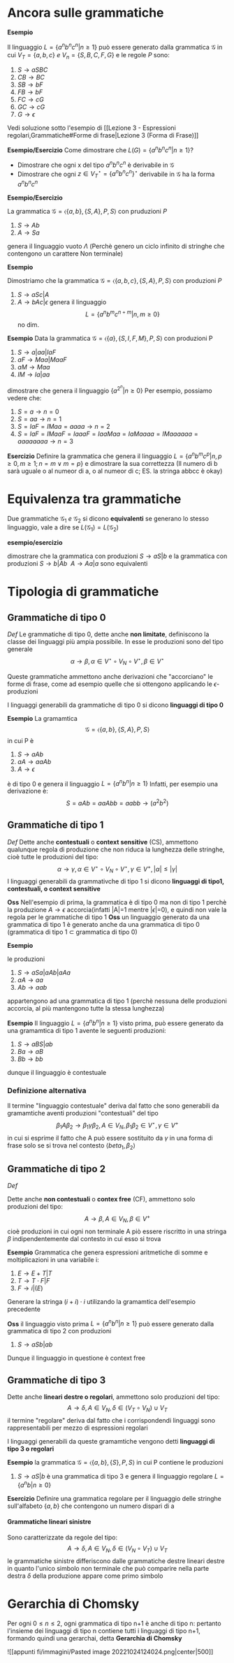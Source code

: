 # Ancora sulle grammatiche

**Esempio**

Il linguaggio $L=\lbrace a^nb^nc^n|n\geq1\rbrace$ può essere generato dalla grammatica $\mathcal G$ in cui $V_T=\lbrace a,b,c\rbrace\:e\:V_n=\lbrace S,B,C,F,G\rbrace$ e le regole $P$ sono:

1. $S\to aSBC$
2. $CB\to BC$
3. $SB\to bF$
4. $FB\to bF$
5. $FC\to cG$
6. $GC\to cG$
7. $G\to\epsilon$

Vedi soluzione sotto l'esempio di [[Lezione 3 - Espressioni regolari,Grammatiche#Forme di frase|Lezione 3 (Forma di Frase)]]

**Esempio/Esercizio**
Come dimostrare che $L(G)=\lbrace a^nb^nc^n|n\geq1\rbrace$?

- Dimostrare che ogni x del tipo $a^nb^nc^n$ è derivabile in $\mathcal G$ 
- Dimostrare che ogni $z\in V_T^\star=\lbrace a^nb^nc^n\rbrace^\star$ derivabile in $\mathcal G$ ha la forma $a^nb^nc^n$

**Esempio/Esercizio**

La grammatica $\mathcal G=\langle\lbrace a,b\rbrace,\lbrace S,A\rbrace,P,S\rangle$ con pruduzioni $P$

1. $S\to Ab$
2. $A\to Sa$

genera il linguaggio vuoto $\Lambda$ (Perchè genero un ciclo infinito di stringhe che contengono un carattere Non terminale)

**Esempio**

Dimostriamo che la grammatica $\mathcal G=\langle\lbrace a,b,c\rbrace,\lbrace S,A\rbrace,P,S\rangle$ con produzioni $P$

1. $S\to aSc|A$
2. $A\to bAc|\epsilon$
genera il linguaggio
$$L=\lbrace a^nb^mc^{n+m}|n,m\geq0\rbrace$$
no dim.

**Esempio**
Data la grammatica $\mathcal G=\langle\lbrace a\rbrace,\lbrace S,I,F,M\rbrace,P,S\rangle$ con produzioni P

1. $S\to a|aa|IaF$
2. $aF\to Maa|MaaF$
3. $aM\to Maa$
4. $IM\to Ia|aa$

dimostrare che genera il linguaggio $\lbrace a^{2^n}|n\geq0\rbrace$
Per esempio, possiamo vedere che:

1. $S = a\to n=0$
2. $S=aa\to n=1$
3. $S=IaF=IMaa=aaaa\to n=2$
4. $S=IaF=IMaaF=IaaaF=IaaMaa=IaMaaaa=IMaaaaaa=aaaaaaaa\to n=3$

**Esercizio**
Definire la grammatica che genera il linguaggio $L=\lbrace a^nb^mc^p|n,p\geq0,m\geq1;n=m\lor m=p\rbrace$ 
e dimostrare la sua correttezza
(Il numero di b sarà uguale o al numeor di a, o al numeor di c; ES. la stringa abbcc è okay)

# Equivalenza tra grammatiche

Due grammatiche $\mathcal G_1\:e\:\mathcal G_2$ si dicono **equivalenti** se generano lo stesso linguaggio, vale a dire se $L(\mathcal G_1)=L(\mathcal G_2)$

**esempio/esercizio**

dimostrare che la grammatica con produzioni $S\to aS|b$ e la grammatica con produzioni $S\to b|Ab\:\:A\to Aa|a$ sono equivalenti

# Tipologia di grammatiche
## Grammatiche di tipo 0
_Def_
Le grammatiche di tipo 0, dette anche **non limitate**, definiscono la classe dei linguaggi più ampia possibile.
In esse le produzioni sono del tipo generale 
$$\alpha\to\beta,\alpha\in V^\star\circ V_N\circ V^\star,\beta\in V^\star$$

Queste grammatiche ammettono anche derivazioni che "accorciano" le forme di frase, come ad esempio quelle che si ottengono applicando le $\epsilon$-produzioni

I linguaggi generabili da grammatiche di tipo 0 si dicono **linguaggi di tipo 0**

**Esempio**
La gramamtica $$\mathcal G=\langle\lbrace a,b\rbrace,\lbrace S,A\rbrace,P,S\rangle$$
in cui P è 
1. $S\to aAb$
2. $aA\to aaAb$
3. $A\to\epsilon$

è di tipo 0 e genera il linguaggio $L=\lbrace a^nb^n|n\geq1\rbrace$
Infatti, per esempio una derivazione è:
$$S=aAb=aaAbb=aabb\to(a^2b^2)$$

## Grammatiche di tipo 1
_Def_
Dette anche **contestuali** o **context sensitive** (CS), ammettono qualunque regola di produzione che non riduca la lunghezza delle stringhe, cioè tutte le produzioni del tipo:
$$\alpha\to\gamma,\alpha\in V^\star\circ V_N\circ V^\star,\gamma\in V^+,|\alpha|\leq|\gamma|$$
I linguaggi generabili da grammativche di tipo 1 si dicono **linguaggi di tipo1, contestuali, o context sensitive**

**Oss** Nell'esempio di prima, la grammatica è di tipo 0 ma non di tipo 1 perchè la produzione $A\to\epsilon$ accorcia(infatti |A|=1 mentre |$\epsilon$|=0), e quindi non vale la regola per le grammatiche di tipo 1
**Oss** un linguaggio generato da una grammatica di tipo 1 è generato anche da una grammatica di tipo 0 (grammatica di tipo 1 $\subset$ grammatica di tipo 0)

**Esempio**

le produzioni 
1. $S\to aSa|aAb|aAa$
2. $aA\to aa$
3. $Ab\to aab$

appartengono ad una grammatica di tipo 1 (perchè nessuna delle produzioni accorcia, al più mantengono tutte la stessa lunghezza)

**Esempio**
Il linguaggio $L=\lbrace a^nb^n|n\geq1\rbrace$ visto prima, può essere generato da una gramamtica di tipo 1 avente le seguenti produzioni:
1. $S\to aBS|ab$
2. $Ba\to aB$
3. $Bb\to bb$

dunque il linguaggio è contestuale

### Definizione alternativa

Il termine "linguaggio contestuale" deriva dal fatto che sono generabili da gramamtiche aventi produzioni "contestuali" del tipo $$\beta_1A\beta_2\to \beta_1\gamma\beta_2,A\in V_N,\beta_1\beta_2\in V^\star,\gamma\in V^+$$
in cui si esprime il fatto che A può essere sostituito da $\gamma$ in una forma di frase solo se si trova nel contesto $\langle beta_1,\beta_2\rangle$ 

## Grammatiche di tipo 2
_Def_

Dette anche **non contestuali** o **contex free** (CF), ammettono solo produzioni del tipo:
$$A\to\beta,A\in V_N,\beta\in V^+$$
cioè produzioni in cui ogni non terminale A piò essere riscritto in una stringa $\beta$ indipendentemente dal contesto in cui esso si trova

**Esempio**
Grammatica che genera espressioni aritmetiche di somme e moltiplicazioni in una variabile i:

1. $E\to E+T|T$
2. $T\to T\cdot F|F$
3. $F\to i|(E)$

Generare la stringa $(i+i)\cdot i$ utilizando la gramamtica dell'esempio precedente

**Oss** il linguaggio visto prima $L=\lbrace a^nb^n|n\geq1\rbrace$ può essere generato dalla grammatica di tipo 2 con produzioni 

1. $S\to aSb|ab$

Dunque il linguaggio in questione è context free

## Grammatiche di tipo 3

Dette anche **lineari destre o regolari**, ammettono solo produzioni del tipo:
$$A\to\delta,A\in V_N,\delta\in (V_T\circ V_N)\cup V_T$$
il termine "regolare" deriva dal fatto che i corrispondendi linguaggi sono rappresentabili per mezzo di espressioni regolari

I linguaggi generabili da queste gramamtiche vengono detti **linguaggi di tipo 3 o regolari**

**Esempio**
la grammatica $\mathcal G=\langle\lbrace a,b\rbrace,\lbrace S\rbrace,P,S\rangle$
in cui P contiene le produzioni 
1. $S\to aS|b$
è una grammatica di tipo 3 e genera il linguaggio regolare $L=\lbrace a^nb|n\geq0\rbrace$

**Esercizio**
Definire una grammatica regolare per il linguaggio delle stringhe sull'alfabeto $\lbrace a,b\rbrace$ che contengono un numero dispari di a

#### Grammatiche lineari sinistre

Sono caratterizzate da regole del tipo:
$$A\to\delta,A\in V_N,\delta\in (V_N\circ V_T)\cup V_T$$
le grammatiche sinistre differiscono dalle grammatiche destre lineari destre in quanto l'unico simbolo non terminale che può comparire nella parte destra $\delta$ della produzione appare come primo simbolo

# Gerarchia di Chomsky

Per ogni $0\leq n\leq 2$, ogni grammatica di tipo n+1 è anche di tipo n: pertanto l'insieme dei linguaggi di tipo n contiene tutti i linguaggi di tipo n+1, formando quindi una gerarchai, detta **Gerarchia di Chomsky**

![[appunti fi/immagini/Pasted image 20221024124024.png|center|500]]

